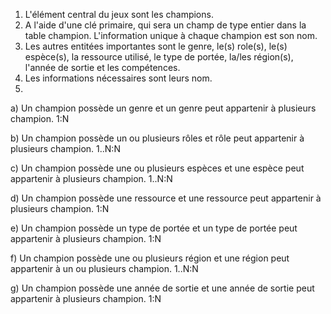 1) L'élément central du jeux sont les champions.
2) A l'aide d'une clé primaire, qui sera un champ de type entier dans la table champion.
L'information unique à chaque champion est son nom.
3) Les autres entitées importantes sont le genre, le(s) role(s), le(s) espèce(s), la ressource utilisé, le type de portée, la/les région(s), l'année de sortie et les compétences.
4) Les informations nécessaires sont leurs nom.
5)
a) Un champion possède un genre et un genre peut appartenir à plusieurs champion. 1:N

b) Un champion possède un ou plusieurs rôles et rôle peut appartenir à plusieurs champion. 1..N:N

c) Un champion possède une ou plusieurs espèces et une espèce peut appartenir à plusieurs champion. 1..N:N

d) Un champion possède une ressource et une ressource peut appartenir à plusieurs champion. 1:N

e) Un champion possède un type de portée et un type de portée peut appartenir à plusieurs champion. 1:N

f) Un champion possède une ou plusieurs région et une région peut appartenir à un ou plusieurs champion. 1..N:N

g) Un champion possède une année de sortie et une année de sortie peut appartenir à plusieurs champion. 1:N

